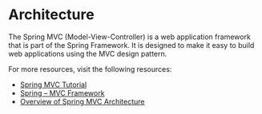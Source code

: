 # Architecture

The Spring MVC (Model-View-Controller) is a web application framework that is part of the Spring Framework. It is designed to make it easy to build web applications using the MVC design pattern.

For more resources, visit the following resources:

- [Spring MVC Tutorial](https://www.javatpoint.com/spring-mvc-tutorial)
- [Spring – MVC Framework](https://www.geeksforgeeks.org/spring-mvc-framework/)
- [Overview of Spring MVC Architecture](https://terasolunaorg.github.io/guideline/1.0.1.RELEASE/en/Overview/SpringMVCOverview.html)
